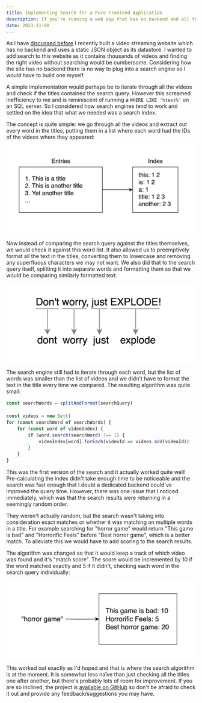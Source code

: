 ```yaml
---
title: Implementing Search for a Pure Frontend Application
description: If you're running a web app that has no backend and all the data is stored locally, you may be able to use this technique to implement search on the data.
date: 2023-11-08
---
```

As I have [discussed before](/blog/json-datastore) I recently built a video streaming website which has no backend and uses a static JSON object as its datastore. I wanted to add search to this website as it contains thousands of videos and finding the right video without searching would be cumbersome. Considering how the site has no backend there is no way to plug into a search engine so I would have to build one myself.

A simple implementation would perhaps be to iterate through all the videos and check if the titles contained the search query. However this screamed inefficiency to me and is reminiscent of running a `WHERE LIKE '%text%'` on an SQL server. So I considered how search engines tend to work and settled on the idea that what we needed was a search index.

The concept is quite simple: we go through all the videos and extract out every word in the titles, putting them in a list where each word had the IDs of the videos where they appeared:

![A diagram a list of titles in one box with an arrow to another box that contains a list of the words which appear in those titles.](/assets/blog/search-index-words.png)

Now instead of comparing the search query against the titles themselves, we would check it against this word list. It also allowed us to preemptively format all the text in the titles, converting them to lowercase and removing any superfluous characters we may not want. We also did that to the search query itself, splitting it into separate words and formatting them so that we would be comparing similarly formatted text.

![A diagram showing the words in the title don't worry just explode converted to words by making them lowercase and removing all punctuation marks.](/assets/blog/search-index-word-format.png)

The search engine still had to iterate through each word, but the list of words was smaller than the list of videos and we didn't have to format the text in the title every time we compared. The resulting algorithm was quite small:

```typescript
const searchWords = splitAndFormat(searchQuery)

const videos = new Set()
for (const searchWord of searchWords) {
	for (const word of videoIndex) {
		if (word.search(searchWord) !== 1) {
			videoIndex[word].forEach(videoId => videos.add(videoId))
		}
	}
}
```

This was the first version of the search and it actually worked quite well! Pre-calculating the index didn't take enough time to be noticeable and the search was fast enough that I doubt a dedicated backend could've improved the query time. However, there was one issue that I noticed immediately, which was that the search results were returning in a seemingly random order.

They weren't actually random, but the search wasn't taking into consideration exact matches or whether it was matching on multiple words in a title. For example searching for "horror game" would return "This game is bad" and "Horrorific Feels" before "Best horror game", which is a better match. To alleviate this we would have to add scoring to the search results.

The algorithm was changed so that it would keep a track of which video was found and it's "match score". The score would be incremented by 10 if the word matched exactly and 5 if it didn't, checking each word in the search query individually:

![A diagram showing the phrase horror game with an arrow pointing to a box with a set of titles and their scores. This game is bad has 10, horrorific feels has 5, and best horror game has 20.](/assets/blog/search-index-score.png)

This worked out exactly as I'd hoped and that is where the search algorithm is at the moment. It is somewhat less naïve than just checking all the titles one after another, but there's probably lots of room for improvement. If you are so inclined, the project is [available on GitHub](https://github.com/Giant-Bomb-Preservation-Project/duders-zone) so don't be afraid to check it out and provide any feedback/suggestions you may have.
